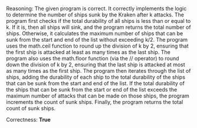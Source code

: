 Reasoning: 
The given program is correct. It correctly implements the logic to determine the number of ships sunk by the Kraken after k attacks. The program first checks if the total durability of all ships is less than or equal to k. If it is, then all ships will sink, and the program returns the total number of ships. Otherwise, it calculates the maximum number of ships that can be sunk from the start and end of the list without exceeding k/2. The program uses the math.ceil function to round up the division of k by 2, ensuring that the first ship is attacked at least as many times as the last ship. The program also uses the math.floor function (via the // operator) to round down the division of k by 2, ensuring that the last ship is attacked at most as many times as the first ship. The program then iterates through the list of ships, adding the durability of each ship to the total durability of the ships that can be sunk from the start and end of the list. If the total durability of the ships that can be sunk from the start or end of the list exceeds the maximum number of attacks that can be made on those ships, the program increments the count of sunk ships. Finally, the program returns the total count of sunk ships.


Correctness: **True**